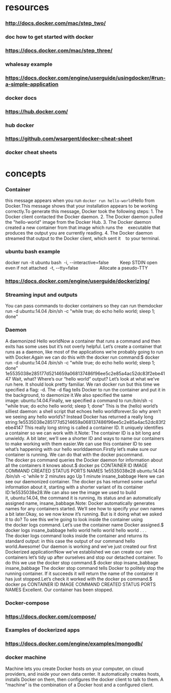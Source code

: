 # resources
### http://docs.docker.com/mac/step_two/
### doc how to get started with docker
### https://docs.docker.com/mac/step_three/
### whalesay example
### https://docs.docker.com/engine/userguide/usingdocker/#run-a-simple-application
### docker docs
### https://hub.docker.com/
### hub docker
### https://github.com/wsargent/docker-cheat-sheet
### docker cheat sheets
# concepts
### Container
this message appears when you run ``` docker run hello-world ```Hello from Docker.This message shows that your installation appears to be working correctly.To generate this message, Docker took the following steps: 1\. The Docker client contacted the Docker daemon. 2\. The Docker daemon pulled the "hello-world" image from the Docker Hub. 3\. The Docker daemon created a new container from that image which runs the    executable that produces the output you are currently reading. 4\. The Docker daemon streamed that output to the Docker client, which sent it    to your terminal.
### ubuntu bash example
docker run -it ubuntu bash  -i, --interactive=false         Keep STDIN open even if not attached  -t, --tty=false                 Allocate a pseudo-TTY
### https://docs.docker.com/engine/userguide/dockerizing/
### Streaming input and outputs
You can pass commands to docker containers so they can run themdocker run -d ubuntu:14.04 /bin/sh -c "while true; do echo hello world; sleep 1; done"
### Daemon
A daemonized Hello worldNow a container that runs a command and then exits has some uses but it’s not overly helpful. Let’s create a container that runs as a daemon, like most of the applications we’re probably going to run with Docker.Again we can do this with the docker run command:$ docker run -d ubuntu:14.04 /bin/sh -c "while true; do echo hello world; sleep 1; done" 1e5535038e285177d5214659a068137486f96ee5c2e85a4ac52dc83f2ebe4147 Wait, what? Where’s our “hello world” output? Let’s look at what we’ve run here. It should look pretty familiar. We ran docker run but this time we specified a flag: -d. The -d flag tells Docker to run the container and put it in the background, to daemonize it.We also specified the same image: ubuntu:14.04.Finally, we specified a command to run:/bin/sh -c "while true; do echo hello world; sleep 1; done" This is the (hello) world’s silliest daemon: a shell script that echoes hello worldforever.So why aren’t we seeing any hello world’s? Instead Docker has returned a really long string:1e5535038e285177d5214659a068137486f96ee5c2e85a4ac52dc83f2ebe4147 This really long string is called a container ID. It uniquely identifies a container so we can work with it.Note: The container ID is a bit long and unwieldy. A bit later, we’ll see a shorter ID and ways to name our containers to make working with them easier.We can use this container ID to see what’s happening with our hello worlddaemon.Firstly let’s make sure our container is running. We can do that with the docker pscommand. The docker ps command queries the Docker daemon for information about all the containers it knows about.$ docker ps CONTAINER ID IMAGE COMMAND CREATED STATUS PORTS NAMES 1e5535038e28 ubuntu:14.04 /bin/sh -c 'while tr 2 minutes ago Up 1 minute insane_babbage Here we can see our daemonized container. The docker ps has returned some useful information about it, starting with a shorter variant of its container ID:1e5535038e28.We can also see the image we used to build it, ubuntu:14.04, the command it is running, its status and an automatically assigned name, insane_babbage.Note: Docker automatically generates names for any containers started. We’ll see how to specify your own names a bit later.Okay, so we now know it’s running. But is it doing what we asked it to do? To see this we’re going to look inside the container using the docker logs command. Let’s use the container name Docker assigned.$ docker logs insane_babbage hello world hello world hello world . . . The docker logs command looks inside the container and returns its standard output: in this case the output of our command hello world.Awesome! Our daemon is working and we’ve just created our first Dockerized application!Now we’ve established we can create our own containers let’s tidy up after ourselves and stop our detached container. To do this we use the docker stop command.$ docker stop insane_babbage insane_babbage The docker stop command tells Docker to politely stop the running container. If it succeeds it will return the name of the container it has just stopped.Let’s check it worked with the docker ps command.$ docker ps CONTAINER ID IMAGE COMMAND CREATED STATUS PORTS NAMES Excellent. Our container has been stopped.
### Docker-compose
### https://docs.docker.com/compose/
### Examples of dockerized apps
### https://docs.docker.com/engine/examples/mongodb/
### docker machine
Machine lets you create Docker hosts on your computer, on cloud providers, and inside your own data center. It automatically creates hosts, installs Docker on them, then configures the docker client to talk to them. A “machine” is the combination of a Docker host and a configured client.
